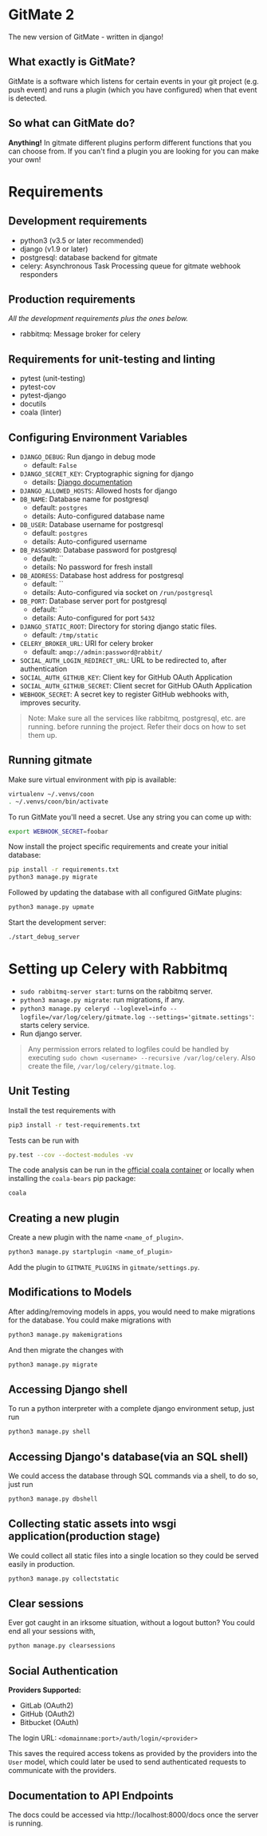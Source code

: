 GitMate 2
=========

The new version of GitMate - written in django!

What exactly is GitMate?
------------------------

GitMate is a software which listens for certain events in your git project
(e.g. push event) and runs a plugin (which you have configured) when that event
is detected.

So what can GitMate do?
-----------------------

**Anything!** In gitmate different plugins perform different functions that you
can choose from. If you can't find a plugin you are looking for
you can make your own!

Requirements
============

Development requirements
------------------------

- python3 (v3.5 or later recommended)
- django (v1.9 or later)
- postgresql: database backend for gitmate
- celery: Asynchronous Task Processing queue for gitmate webhook responders


Production requirements
-----------------------

*All the development requirements plus the ones below.*

- rabbitmq: Message broker for celery


Requirements for unit-testing and linting
-----------------------------------------

- pytest (unit-testing)
- pytest-cov
- pytest-django
- docutils
- coala (linter)


Configuring Environment Variables
---------------------------------

- `DJANGO_DEBUG`: Run django in debug mode
    - default: `False`
- `DJANGO_SECRET_KEY`: Cryptographic signing for django
    - details: [Django documentation](
        https://docs.djangoproject.com/en/1.11/ref/settings/#secret-key)
- `DJANGO_ALLOWED_HOSTS`: Allowed hosts for django
- `DB_NAME`: Database name for postgresql
    - default: `postgres`
    - details: Auto-configured database name
- `DB_USER`: Database username for postgresql
    - default: `postgres`
    - details: Auto-configured username
- `DB_PASSWORD`: Database password for postgresql
    - default: ``
    - details: No password for fresh install
- `DB_ADDRESS`: Database host address for postgresql
    - default: ``
    - details: Auto-configured via socket on `/run/postgresql`
- `DB_PORT`: Database server port for postgresql
    - default: ``
    - details: Auto-configured for port `5432`
- `DJANGO_STATIC_ROOT`: Directory for storing django static files.
    - default: `/tmp/static`
- `CELERY_BROKER_URL`: URI for celery broker
    - default: `amqp://admin:password@rabbit/`
- `SOCIAL_AUTH_LOGIN_REDIRECT_URL`: URL to be redirected to, after
 authentication
- `SOCIAL_AUTH_GITHUB_KEY`: Client key for GitHub OAuth Application
- `SOCIAL_AUTH_GITHUB_SECRET`: Client secret for GitHub OAuth Application
- `WEBHOOK_SECRET`: A secret key to register GitHub
webhooks with, improves security.

> Note: Make sure all the services like rabbitmq, postgresql, etc. are running.
> before running the project. Refer their docs on how to set them up.

Running gitmate
---------------

Make sure virtual environment with pip is available:

```bash
virtualenv ~/.venvs/coon
. ~/.venvs/coon/bin/activate
```

To run GitMate you'll need a secret. Use any string you can come up with:

```bash
export WEBHOOK_SECRET=foobar
```

Now install the project specific requirements and create your initial database:

```bash
pip install -r requirements.txt
python3 manage.py migrate
```

Followed by updating the database with all configured GitMate plugins:

```bash
python3 manage.py upmate
```

Start the development server:

```bash
./start_debug_server
```

Setting up Celery with Rabbitmq
===============================
* `sudo rabbitmq-server start`: turns on the rabbitmq server.
* `python3 manage.py migrate`: run migrations, if any.
* `python3 manage.py celeryd --loglevel=info
    --logfile=/var/log/celery/gitmate.log
    --settings='gitmate.settings'`: starts celery service.
* Run django server.

> Any permission errors related to logfiles could be handled by executing
`sudo chown <username> --recursive /var/log/celery`. Also create the file,
`/var/log/celery/gitmate.log`.


Unit Testing
------------

Install the test requirements with
```bash
pip3 install -r test-requirements.txt
```

Tests can be run with

```bash
py.test --cov --doctest-modules -vv
```

The code analysis can be run in the [official coala container](
http://docs.coala.io/en/latest/Users/Docker_Image.html) or locally when
installing the ``coala-bears`` pip package:

```bash
coala
```

Creating a new plugin
---------------------

Create a new plugin with the name `<name_of_plugin>`.

```bash
python3 manage.py startplugin <name_of_plugin>
```

Add the plugin to `GITMATE_PLUGINS` in `gitmate/settings.py`.

Modifications to Models
-----------------------

After adding/removing models in apps, you would need to make migrations
for the database. You could make migrations with

```bash
python3 manage.py makemigrations
```

And then migrate the changes with
```bash
python3 manage.py migrate
```

Accessing Django shell
----------------------

To run a python interpreter with a complete django environment setup,
just run

```bash
python3 manage.py shell
```

Accessing Django's database(via an SQL shell)
---------------------------------------------
We could access the database through SQL commands via a shell, to
do so, just run

```bash
python3 manage.py dbshell
```

Collecting static assets into wsgi application(production stage)
----------------------------------------------------------------
We could collect all static files into a single location so they
could be served easily in production.

```bash
python3 manage.py collectstatic
```

Clear sessions
--------------
Ever got caught in an irksome situation, without a logout button?
You could end all your sessions with,

```bash
python manage.py clearsessions
```

Social Authentication
---------------------
**Providers Supported:**
- GitLab (OAuth2)
- GitHub (OAuth2)
- Bitbucket (OAuth)

The login URL: `<domainname:port>/auth/login/<provider>`

This saves the required access tokens as provided by the providers
into the `User` model, which could later be used to send
authenticated requests to communicate with the providers.

Documentation to API Endpoints
------------------------------
The docs could be accessed via http://localhost:8000/docs once the server is
running.
